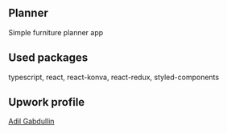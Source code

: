 ## Planner
Simple furniture planner app

## Used packages
typescript, react, react-konva, react-redux, styled-components

## Upwork profile
[Adil Gabdullin](https://www.upwork.com/freelancers/~016739a333d18d34b1)

